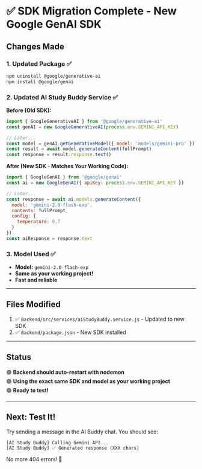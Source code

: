 # ✅ SDK Migration Complete - New Google GenAI SDK

## Changes Made

### 1. **Updated Package** ✅
```bash
npm uninstall @google/generative-ai
npm install @google/genai
```

### 2. **Updated AI Study Buddy Service** ✅

**Before (Old SDK):**
```javascript
import { GoogleGenerativeAI } from '@google/generative-ai'
const genAI = new GoogleGenerativeAI(process.env.GEMINI_API_KEY)

// Later...
const model = genAI.getGenerativeModel({ model: 'models/gemini-pro' })
const result = await model.generateContent(fullPrompt)
const response = result.response.text()
```

**After (New SDK - Matches Your Working Code):**
```javascript
import { GoogleGenAI } from '@google/genai'
const ai = new GoogleGenAI({ apiKey: process.env.GEMINI_API_KEY })

// Later...
const response = await ai.models.generateContent({
  model: 'gemini-2.0-flash-exp',
  contents: fullPrompt,
  config: {
    temperature: 0.7
  }
})
const aiResponse = response.text
```

### 3. **Model Used** ✅
- **Model:** `gemini-2.0-flash-exp`
- **Same as your working project!**
- **Fast and reliable**

---

## Files Modified

1. ✅ `Backend/src/services/aiStudyBuddy.service.js` - Updated to new SDK
2. ✅ `Backend/package.json` - New SDK installed

---

## Status

🟢 **Backend should auto-restart with nodemon**  
🟢 **Using the exact same SDK and model as your working project**  
🟢 **Ready to test!**

---

## Next: Test It!

Try sending a message in the AI Buddy chat. You should see:

```
[AI Study Buddy] Calling Gemini API...
[AI Study Buddy] ✅ Generated response (XXX chars)
```

No more 404 errors! 🎉
